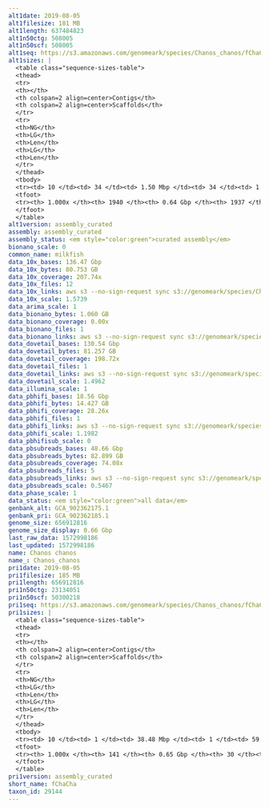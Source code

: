 ```yaml
---
alt1date: 2019-08-05
alt1filesize: 181 MB
alt1length: 637484823
alt1n50ctg: 508005
alt1n50scf: 508005
alt1seq: https://s3.amazonaws.com/genomeark/species/Chanos_chanos/fChaCha1/assembly_curated/fChaCha1.alt.cur.20190805.fasta.gz
alt1sizes: |
  <table class="sequence-sizes-table">
  <thead>
  <tr>
  <th></th>
  <th colspan=2 align=center>Contigs</th>
  <th colspan=2 align=center>Scaffolds</th>
  </tr>
  <tr>
  <th>NG</th>
  <th>LG</th>
  <th>Len</th>
  <th>LG</th>
  <th>Len</th>
  </tr>
  </thead>
  <tbody>
  <tr><td> 10 </td><td> 34 </td><td> 1.50 Mbp </td><td> 34 </td><td> 1.50 Mbp </td></tr>  <tr><td> 20 </td><td> 86 </td><td> 1.02 Mbp </td><td> 86 </td><td> 1.02 Mbp </td></tr>  <tr><td> 30 </td><td> 160 </td><td> 0.77 Mbp </td><td> 160 </td><td> 0.77 Mbp </td></tr>  <tr><td> 40 </td><td> 252 </td><td> 0.63 Mbp </td><td> 252 </td><td> 0.63 Mbp </td></tr>  <tr style="background-color:#cccccc;"><td> 50 </td><td> 365 </td><td> 0.51 Mbp </td><td> 365 </td><td> 0.51 Mbp </td></tr>  <tr><td> 60 </td><td> 504 </td><td> 0.41 Mbp </td><td> 504 </td><td> 0.41 Mbp </td></tr>  <tr><td> 70 </td><td> 678 </td><td> 0.33 Mbp </td><td> 678 </td><td> 0.33 Mbp </td></tr>  <tr><td> 80 </td><td> 901 </td><td> 0.24 Mbp </td><td> 901 </td><td> 0.24 Mbp </td></tr>  <tr><td> 90 </td><td> 1208 </td><td> 0.17 Mbp </td><td> 1208 </td><td> 0.17 Mbp </td></tr>  <tr><td> 100 </td><td> 1939 </td><td> 721  bp </td><td> 1936 </td><td> 721  bp </td></tr>  </tbody>
  <tfoot>
  <tr><th> 1.000x </th><th> 1940 </th><th> 0.64 Gbp </th><th> 1937 </th><th> 0.64 Gbp </th></tr>
  </tfoot>
  </table>
alt1version: assembly_curated
assembly: assembly_curated
assembly_status: <em style="color:green">curated assembly</em>
bionano_scale: 0
common_name: milkfish
data_10x_bases: 136.47 Gbp
data_10x_bytes: 80.753 GB
data_10x_coverage: 207.74x
data_10x_files: 12
data_10x_links: aws s3 --no-sign-request sync s3://genomeark/species/Chanos_chanos/fChaCha1/genomic_data/10x/ .<br>
data_10x_scale: 1.5739
data_arima_scale: 1
data_bionano_bytes: 1.060 GB
data_bionano_coverage: 0.00x
data_bionano_files: 1
data_bionano_links: aws s3 --no-sign-request sync s3://genomeark/species/Chanos_chanos/fChaCha1/genomic_data/bionano/ .<br>
data_dovetail_bases: 130.54 Gbp
data_dovetail_bytes: 81.257 GB
data_dovetail_coverage: 198.72x
data_dovetail_files: 1
data_dovetail_links: aws s3 --no-sign-request sync s3://genomeark/species/Chanos_chanos/fChaCha1/genomic_data/dovetail/ .<br>
data_dovetail_scale: 1.4962
data_illumina_scale: 1
data_pbhifi_bases: 18.56 Gbp
data_pbhifi_bytes: 14.427 GB
data_pbhifi_coverage: 28.26x
data_pbhifi_files: 1
data_pbhifi_links: aws s3 --no-sign-request sync s3://genomeark/species/Chanos_chanos/fChaCha1/genomic_data/pacbio/ . --exclude "*subreads.bam*"<br>
data_pbhifi_scale: 1.1982
data_pbhifisub_scale: 0
data_pbsubreads_bases: 48.66 Gbp
data_pbsubreads_bytes: 82.899 GB
data_pbsubreads_coverage: 74.08x
data_pbsubreads_files: 5
data_pbsubreads_links: aws s3 --no-sign-request sync s3://genomeark/species/Chanos_chanos/fChaCha1/genomic_data/pacbio/ . --exclude "*ccs*bam*"<br>
data_pbsubreads_scale: 0.5467
data_phase_scale: 1
data_status: <em style="color:green">all data</em>
genbank_alt: GCA_902362175.1
genbank_pri: GCA_902362185.1
genome_size: 656912816
genome_size_display: 0.66 Gbp
last_raw_data: 1572998186
last_updated: 1572998186
name: Chanos chanos
name_: Chanos_chanos
pri1date: 2019-08-05
pri1filesize: 185 MB
pri1length: 656912816
pri1n50ctg: 23134051
pri1n50scf: 50300218
pri1seq: https://s3.amazonaws.com/genomeark/species/Chanos_chanos/fChaCha1/assembly_curated/fChaCha1.pri.cur.20190805.fasta.gz
pri1sizes: |
  <table class="sequence-sizes-table">
  <thead>
  <tr>
  <th></th>
  <th colspan=2 align=center>Contigs</th>
  <th colspan=2 align=center>Scaffolds</th>
  </tr>
  <tr>
  <th>NG</th>
  <th>LG</th>
  <th>Len</th>
  <th>LG</th>
  <th>Len</th>
  </tr>
  </thead>
  <tbody>
  <tr><td> 10 </td><td> 1 </td><td> 38.48 Mbp </td><td> 1 </td><td> 59.74 Mbp </td></tr>  <tr><td> 20 </td><td> 3 </td><td> 37.80 Mbp </td><td> 2 </td><td> 58.65 Mbp </td></tr>  <tr><td> 30 </td><td> 5 </td><td> 31.75 Mbp </td><td> 3 </td><td> 53.91 Mbp </td></tr>  <tr><td> 40 </td><td> 7 </td><td> 23.79 Mbp </td><td> 4 </td><td> 53.69 Mbp </td></tr>  <tr style="background-color:#cccccc;"><td> 50 </td><td> 10 </td><td style="background-color:#88ff88;"> 23.13 Mbp </td><td> 5 </td><td style="background-color:#88ff88;"> 50.30 Mbp </td></tr>  <tr><td> 60 </td><td> 13 </td><td> 16.20 Mbp </td><td> 7 </td><td> 48.34 Mbp </td></tr>  <tr><td> 70 </td><td> 19 </td><td> 8.84 Mbp </td><td> 8 </td><td> 43.79 Mbp </td></tr>  <tr><td> 80 </td><td> 29 </td><td> 4.91 Mbp </td><td> 10 </td><td> 25.52 Mbp </td></tr>  <tr><td> 90 </td><td> 49 </td><td> 2.43 Mbp </td><td> 12 </td><td> 23.84 Mbp </td></tr>  <tr><td> 100 </td><td> 140 </td><td> 1.59 Kbp </td><td> 29 </td><td> 21.53 Kbp </td></tr>  </tbody>
  <tfoot>
  <tr><th> 1.000x </th><th> 141 </th><th> 0.65 Gbp </th><th> 30 </th><th> 0.66 Gbp </th></tr>
  </tfoot>
  </table>
pri1version: assembly_curated
short_name: fChaCha
taxon_id: 29144
---
```

